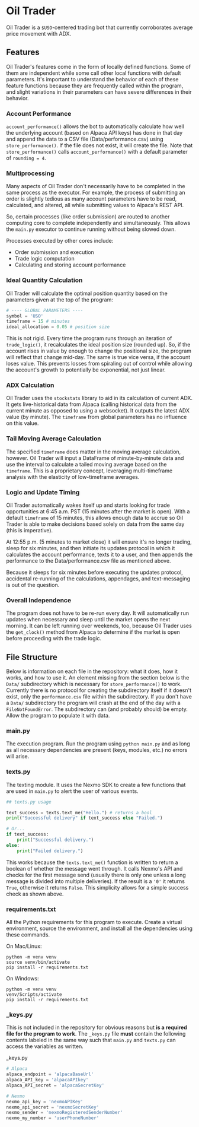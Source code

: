 # Oil Trader

Oil Trader is a `$USO`-centered trading bot that currently corroborates average price movement with ADX. 

## Features

Oil Trader's features come in the form of locally defined functions. Some of them are independent while some call other local functions with default parameters. It's important to understand the behavior of each of these feature functions because they are frequently called within the program, and slight variations in their parameters can have severe differences in their behavior.

### Account Performance

`account_performance()` allows the bot to automatically calculate how well the underlying account (based on Alpaca API keys) has done in that day and append the data to a CSV file (Data/performance.csv) using `store_performance()`. If the file does not exist, it will create the file. Note that `store_performance()` calls `account_performance()` with a default parameter of `rounding = 4`. 

### Multiprocessing

Many aspects of Oil Trader don't necessarily have to be completed in the same process as the executor. For example, the process of submitting an order is slightly tedious as many account parameters have to be read, calculated, and altered, all while submitting values to Alpaca's REST API. 

So, certain processes (like order submission) are routed to another computing core to complete independently and simultaneously. This allows the `main.py` executor to continue running without being slowed down. 

Processes executed by other cores include:
- Order submission and execution
- Trade logic computation
- Calculating and storing account performance

### Ideal Quantity Calculation

Oil Trader will calculate the optimal position quantity based on the parameters given at the top of the program:

```python
# ---- GLOBAL PARAMETERS ----
symbol = 'USO'
timeframe = 15 # minutes
ideal_allocation = 0.05 # position size
```

This is not rigid. Every time the program runs through an iteration of `trade_logic()`, it recalculates the ideal position size (rounded up). So, if the account rises in value by enough to change the positional size, the program will reflect that change mid-day. The same is true vice versa, if the account loses value. This prevents losses from spiraling out of control while allowing the account's growth to potentially be exponential, not just linear.

### ADX Calculation

Oil Trader uses the `stockstats` library to aid in its calculation of current ADX. It gets live-historical data from Alpaca (calling historical data from the current minute as opposed to using a websocket). It outputs the latest ADX value (by minute). The `timeframe` from global parameters has no influence on this value.

### Tail Moving Average Calculation

The specified `timeframe` does matter in the moving average calculation, however. Oil Trader will input a DataFrame of minute-by-minute data and use the interval to calculate a tailed moving average based on the `timeframe`. This is a proprietary concept, leveraging multi-timeframe analysis with the elasticity of low-timeframe averages. 

### Logic and Update Timing

Oil Trader automatically wakes itself up and starts looking for trade opportunities at 6:45 a.m. PST (15 minutes after the market is open). With a default `timeframe` of 15 minutes, this allows enough data to accrue so Oil Trader is able to make decisions based solely on data from the same day (this is imperative). 

At 12:55 p.m. (5 minutes to market close) it will ensure it's no longer trading, sleep for six minutes, and then initiate its updates protocol in which it calculates the account performance, texts it to a user, and then appends the performance to the Data/performance.csv file as mentioned above. 

Because it sleeps for six minutes before executing the updates protocol, accidental re-running of the calculations, appendages, and text-messaging is out of the question. 

### Overall Independence

The program does not have to be re-run every day. It will automatically run updates when necessary and sleep until the market opens the next morning. It can be left running over weekends, too, because Oil Trader uses the `get_clock()` method from Alpaca to determine if the market is open before proceeding with the trade logic. 

## File Structure

Below is information on each file in the repository: what it does, how it works, and how to use it. An element missing from the section below is the `Data/` subdirectory which is necessary for `store_performance()` to work. Currently there is no protocol for creating the subdirectory itself if it doesn't exist, only the `performance.csv` file within the subdirectory. If you don't have a `Data/` subdirectory the program will crash at the end of the day with a `FileNotFoundError`. The subdirectory can (and probably should) be empty. Allow the program to populate it with data.

### main.py

The execution program. Run the program using `python main.py` and as long as all necessary dependencies are present (keys, modules, etc.) no errors will arise. 

### texts.py

The texting module. It uses the Nexmo SDK to create a few functions that are used in `main.py` to alert the user of various events. 

```python
## texts.py usage 

text_success = texts.text_me("Hello.") # returns a bool
print("Successful delivery" if text_success else "Failed.")

# Or...
if text_success:
    print("Successful delivery.")
else:
    print("Failed delivery.")
```

This works because the `texts.text_me()` function is written to return a boolean of whether the message went through. It calls Nexmo's API and checks for the first message send (usually there is only one unless a long message is divided into multiple deliveries). If the result is a `'0'` it returns `True`, otherwise it returns `False`. This simplicity allows for a simple success check as shown above.

### requirements.txt

All the Python requirements for this program to execute. Create a virtual environment, source the environment, and install all the dependencies using these commands. 

On Mac/Linux:
```shell
python -m venv venv
source venv/bin/activate
pip install -r requirements.txt
```

On Windows:
```shell
python -m venv venv
venv/Scripts/activate
pip install -r requirements.txt
```

### _keys.py

This is not included in the repository for obvious reasons but **is a required file for the program to work**. The `_keys.py` file **must** contain the following contents labeled in the same way such that `main.py` and `texts.py` can access the variables as written.

_keys.py
```python
# Alpaca
alpaca_endpoint = 'alpacaBaseUrl'
alpaca_API_key = 'alpacaAPIkey'
alpaca_API_secret = 'alpacaSecretKey'

# Nexmo
nexmo_api_key = 'nexmoAPIKey'
nexmo_api_secret = 'nexmoSecretKey'
nexmo_sender = 'nexmoRegisteredSenderNumber'
nexmo_my_number = 'userPhoneNumber'
```